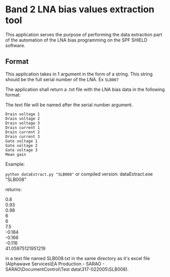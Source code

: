 # Band 2 LNA bias values extraction tool

This application serves the purpose of performing the data extraction part of the automation of the LNA bias programming on the SPF SHIELD software.

## Format

This application takes in 1 argument in the form of a string. This string should be the full serial number of the LNA. Ex `SLB007`

The application shall return a .txt file with the LNA bias data in the following format:

The text file will be named after the serial number argument.

```
Drain voltage 1
Drain voltage 2
Drain voltage 3
Drain current 1
Drain current 2
Drain current 3
Gate voltage 1
Gate voltage 2
Gate voltage 3
Mean gain
```

Example:

`python dataExtract.py "SLB008"` or compiled version: dataExtract.exe "SLB008"

returns:

0.8     
0.93    
0.98    
6   
6   
7.5     
-0.184  
-0.166  
-0.116  
41.05975121951219   

in a text file named SLB008.txt in the same directory as it's excel file (Alphawave Services\EA Production - SARAO - SARAO\DocumentControl\Test data\317-022005\SLB008).